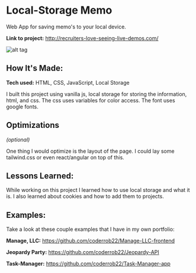 # Local-Storage Memo

Web App for saving memo's to your local device.

**Link to project:** http://recruiters-love-seeing-live-demos.com/

![alt tag](http://placecorgi.com/1200/650)

## How It's Made:

**Tech used:** HTML, CSS, JavaScript, Local Storage

I built this project using vanilla js, local storage for storing the information, html, and css. The css uses variables for color access. The font uses google fonts.

## Optimizations

_(optional)_

One thing I would optimize is the layout of the page. I could lay some tailwind.css or even react/angular on top of this.

## Lessons Learned:

While working on this project I learned how to use local storage and what it is. I also learned about cookies and how to add them to projects.

## Examples:

Take a look at these couple examples that I have in my own portfolio:

**Manage, LLC:** https://github.com/coderrob22/Manage-LLC-frontend

**Jeopardy Party:** https://github.com/coderrob22/Jeopardy-API

**Task-Manager:** https://github.com/coderrob22/Task-Manager-app
